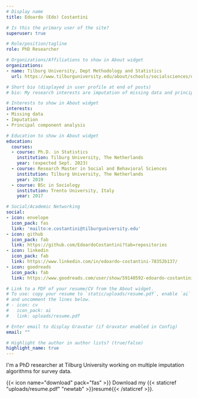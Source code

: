 ```yaml
---
# Display name
title: Edoardo (Edo) Costantini

# Is this the primary user of the site?
superuser: true

# Role/position/tagline
role: PhD Researcher

# Organizations/Affiliations to show in About widget
organizations:
- name: Tilburg University, Dept Methodology and Statistics
  url: https://www.tilburguniversity.edu/about/schools/socialsciences/organization/departments/methodology-statistics

# Short bio (displayed in user profile at end of posts)
# bio: My research interests are imputation of missing data and principal component analysis.

# Interests to show in About widget
interests:
- Missing data
- Imputation
- Principal component analysis

# Education to show in About widget
education:
  courses:
  - course: Ph.D. in Statistics
    institution: Tilburg University, The Netherlands
    year: (expected Sept. 2023)
  - course: Research Master in Social and Behavioral Sciences
    institution: Tilburg University, The Netherlands
    year: 2019
  - course: BSc in Sociology
    institution: Trento University, Italy
    year: 2017

# Social/Academic Networking
social:
- icon: envelope
  icon_pack: fas
  link: 'mailto:e.costantini@tilburguniversity.edu'
- icon: github
  icon_pack: fab
  link: https://github.com/EdoardoCostantini?tab=repositories
- icon: linkedin
  icon_pack: fab
  link: https://www.linkedin.com/in/edoardo-costantini-78352b137/
- icon: goodreads
  icon_pack: fab
  link: https://www.goodreads.com/user/show/59140592-edoardo-costantini

# Link to a PDF of your resume/CV from the About widget.
# To use: copy your resume to `static/uploads/resume.pdf`, enable `ai` icons in `params.toml`,
# and uncomment the lines below.
# - icon: cv
#   icon_pack: ai
#   link: uploads/resume.pdf

# Enter email to display Gravatar (if Gravatar enabled in Config)
email: ""

# Highlight the author in author lists? (true/false)
highlight_name: true
---
```


I'm a PhD researcher at Tilburg University working on multiple imputation algorithms for survey data.

{{< icon name="download" pack="fas" >}} Download my {{< staticref "uploads/resume.pdf" "newtab" >}}resumé{{< /staticref >}}.
